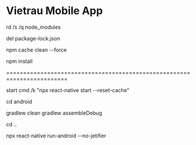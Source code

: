 # Vietrau Mobile App


rd /s /q node_modules

del package-lock.json

npm cache clean --force

npm install



========================================================================

start cmd /k "npx react-native start --reset-cache"

cd android

gradlew clean
gradlew assembleDebug

cd ..

npx react-native run-android --no-jetifier
